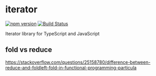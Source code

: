 # iterator

[![npm version](https://badge.fury.io/js/%40ts-common%2Fiterator.svg)](https://badge.fury.io/js/%40ts-common%2Fiterator) [![Build Status](https://dev.azure.com/ts-common/ts-common/_apis/build/status/ts-common.iterator)](https://dev.azure.com/ts-common/ts-common/_build/latest?definitionId=1)

Iterator library for TypeScript and JavaScript

## fold vs reduce

https://stackoverflow.com/questions/25158780/difference-between-reduce-and-foldleft-fold-in-functional-programming-particula
